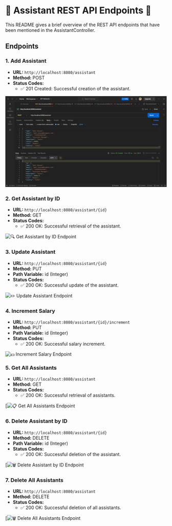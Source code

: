 # 🤖 Assistant REST API Endpoints 🚀

This README gives a brief overview of the REST API endpoints that have been mentioned in the AssistantController.

## Endpoints

### 1. Add Assistant
- **URL:** `http://localhost:8080/assistant`
- **Method:** POST
- **Status Codes:** 
    - ✅ 201 Created: Successful creation of the assistant.

![👋 Add Assistant Endpoint](https://github.com/tanvipednekar/AssistantManagement/blob/master/PostmanScreenShots/Screenshot%202024-05-09%20174729.png?raw=true)

### 2. Get Assistant by ID
- **URL:** `http://localhost:8080/assistant/{id}`
- **Method:** GET
- **Status Codes:** 
    - ✅ 200 OK: Successful retrieval of the assistant.

![🔍 Get Assistant by ID Endpoint](https://private-user-images.githubusercontent.com/140900337/329245745-0d3ec52e-97a4-4f23-a88f-17b74dc06ce2.png?jwt=eyJhbGciOiJIUzI1NiIsInR5cCI6IkpXVCJ9.eyJpc3MiOiJnaXRodWIuY29tIiwiYXVkIjoicmF3LmdpdGh1YnVzZXJjb250ZW50LmNvbSIsImtleSI6ImtleTUiLCJleHAiOjE3MTUyNTgzNDIsIm5iZiI6MTcxNTI1ODA0MiwicGF0aCI6Ii8xNDA5MDAzMzcvMzI5MjQ1NzQ1LTBkM2VjNTJlLTk3YTQtNGYyMy1hODhmLTE3Yjc0ZGMwNmNlMi5wbmc_WC1BbXotQWxnb3JpdGhtPUFXUzQtSE1BQy1TSEEyNTYmWC1BbXotQ3JlZGVudGlhbD1BS0lBVkNPRFlMU0E1M1BRSzRaQSUyRjIwMjQwNTA5JTJGdXMtZWFzdC0xJTJGczMlMkZhd3M0X3JlcXVlc3QmWC1BbXotRGF0ZT0yMDI0MDUwOVQxMjM0MDJaJlgtQW16LUV4cGlyZXM9MzAwJlgtQW16LVNpZ25hdHVyZT00ZDM5MzRiNGU1OGJiM2NlYzcxOWE4MDlhZDY3MmYwYTExZWI2YzY3MDQ0N2YyODhiNjAyMzA3ZWFmZjhmMDM5JlgtQW16LVNpZ25lZEhlYWRlcnM9aG9zdCZhY3Rvcl9pZD0wJmtleV9pZD0wJnJlcG9faWQ9MCJ9.YqSWJ2kdQhNbjvkzoKQituH_Di1dzU4xeFtDQvBdHl0)

### 3. Update Assistant
- **URL:** `http://localhost:8080/assistant/{id}`
- **Method:** PUT
- **Path Variable:** id (Integer)
- **Status Codes:** 
    - ✅ 200 OK: Successful update of the assistant.

![✏️ Update Assistant Endpoint](https://private-user-images.githubusercontent.com/140900337/329245718-c49d996e-c136-4dfd-817b-3e598de5619c.png?jwt=eyJhbGciOiJIUzI1NiIsInR5cCI6IkpXVCJ9.eyJpc3MiOiJnaXRodWIuY29tIiwiYXVkIjoicmF3LmdpdGh1YnVzZXJjb250ZW50LmNvbSIsImtleSI6ImtleTUiLCJleHAiOjE3MTUyNTgzNDIsIm5iZiI6MTcxNTI1ODA0MiwicGF0aCI6Ii8xNDA5MDAzMzcvMzI5MjQ1NzE4LWM0OWQ5OTZlLWMxMzYtNGRmZC04MTdiLTNlNTk4ZGU1NjE5Yy5wbmc_WC1BbXotQWxnb3JpdGhtPUFXUzQtSE1BQy1TSEEyNTYmWC1BbXotQ3JlZGVudGlhbD1BS0lBVkNPRFlMU0E1M1BRSzRaQSUyRjIwMjQwNTA5JTJGdXMtZWFzdC0xJTJGczMlMkZhd3M0X3JlcXVlc3QmWC1BbXotRGF0ZT0yMDI0MDUwOVQxMjM0MDJaJlgtQW16LUV4cGlyZXM9MzAwJlgtQW16LVNpZ25hdHVyZT0xZTFmNmEwNTNjYTFhN2Y0MjMwYTJhZTUxMzU0Y2E3NTBjZWZlM2ZkNjI1YzBmODBlNjI5ZThjYmM1NGQ0MGQ2JlgtQW16LVNpZ25lZEhlYWRlcnM9aG9zdCZhY3Rvcl9pZD0wJmtleV9pZD0wJnJlcG9faWQ9MCJ9.wZEHOgeeKQg4MXd6i979D4Ygm5k-AQ-aSBWWUBsx3Rc)

### 4. Increment Salary
- **URL:** `http://localhost:8080/assistant/{id}/increment`
- **Method:** PUT
- **Path Variable:** id (Integer)
- **Status Codes:** 
    - ✅ 200 OK: Successful salary increment.

![💵 Increment Salary Endpoint](https://private-user-images.githubusercontent.com/140900337/329245766-08c7153d-eda4-4b13-b584-3476e3ff528b.png?jwt=eyJhbGciOiJIUzI1NiIsInR5cCI6IkpXVCJ9.eyJpc3MiOiJnaXRodWIuY29tIiwiYXVkIjoicmF3LmdpdGh1YnVzZXJjb250ZW50LmNvbSIsImtleSI6ImtleTUiLCJleHAiOjE3MTUyNTgzNDIsIm5iZiI6MTcxNTI1ODA0MiwicGF0aCI6Ii8xNDA5MDAzMzcvMzI5MjQ1NzY2LTA4YzcxNTNkLWVkYTQtNGIxMy1iNTg0LTM0NzZlM2ZmNTI4Yi5wbmc_WC1BbXotQWxnb3JpdGhtPUFXUzQtSE1BQy1TSEEyNTYmWC1BbXotQ3JlZGVudGlhbD1BS0lBVkNPRFlMU0E1M1BRSzRaQSUyRjIwMjQwNTA5JTJGdXMtZWFzdC0xJTJGczMlMkZhd3M0X3JlcXVlc3QmWC1BbXotRGF0ZT0yMDI0MDUwOVQxMjM0MDJaJlgtQW16LUV4cGlyZXM9MzAwJlgtQW16LVNpZ25hdHVyZT01MDhiM2I2ZDg4NTNmNWE0YjJiNjhlYmQ1YjhhNTk4YzI1OTVmMDFjOTI5MGU1ODMzNjliMzNiN2YyMzQ1ODQ0JlgtQW16LVNpZ25lZEhlYWRlcnM9aG9zdCZhY3Rvcl9pZD0wJmtleV9pZD0wJnJlcG9faWQ9MCJ9.kZNOhfnQ8pauoWSQarTUrLgZHdRiujLJTGjNJtRPXbc)

### 5. Get All Assistants
- **URL:** `http://localhost:8080/assistant`
- **Method:** GET
- **Status Codes:** 
    - ✅ 200 OK: Successful retrieval of assistants.

[![📋 Get All Assistants Endpoint](https://private-user-images.githubusercontent.com/140900337/329245735-30c9462d-55c6-4d99-b948-b06f4bdf16d1.png?jwt=eyJhbGciOiJIUzI1NiIsInR5cCI6IkpXVCJ9.eyJpc3MiOiJnaXRodWIuY29tIiwiYXVkIjoicmF3LmdpdGh1YnVzZXJjb250ZW50LmNvbSIsImtleSI6ImtleTUiLCJleHAiOjE3MTUyNTgzNDIsIm5iZiI6MTcxNTI1ODA0MiwicGF0aCI6Ii8xNDA5MDAzMzcvMzI5MjQ1NzM1LTMwYzk0NjJkLTU1YzYtNGQ5OS1iOTQ4LWIwNmY0YmRmMTZkMS5wbmc_WC1BbXotQWxnb3JpdGhtPUFXUzQtSE1BQy1TSEEyNTYmWC1BbXotQ3JlZGVudGlhbD1BS0lBVkNPRFlMU0E1M1BRSzRaQSUyRjIwMjQwNTA5JTJGdXMtZWFzdC0xJTJGczMlMkZhd3M0X3JlcXVlc3QmWC1BbXotRGF0ZT0yMDI0MDUwOVQxMjM0MDJaJlgtQW16LUV4cGlyZXM9MzAwJlgtQW16LVNpZ25hdHVyZT0yNjkyYzZhOTNkNjgxYTM1NDQ0MmY2OTNjZjA1MzQ1ZWYxNDBmOGYyMjRhOTE1ZTE4ZGU1NWZhMzgzZWQ3NThhJlgtQW16LVNpZ25lZEhlYWRlcnM9aG9zdCZhY3Rvcl9pZD0wJmtleV9pZD0wJnJlcG9faWQ9MCJ9.vCSIpMGe1Hmd65wdWlJqH2w7-JN28SN6F9dZopCoMk4)

### 6. Delete Assistant by ID
- **URL:** `http://localhost:8080/assistant/{id}`
- **Method:** DELETE
- **Path Variable:** id (Integer)
- **Status Codes:** 
    - ✅ 200 OK: Successful deletion of the assistant.

[![🗑️ Delete Assistant by ID Endpoint](https://private-user-images.githubusercontent.com/140900337/329245761-642aa8b9-ec98-4f09-b54d-dff408ba6c2f.png?jwt=eyJhbGciOiJIUzI1NiIsInR5cCI6IkpXVCJ9.eyJpc3MiOiJnaXRodWIuY29tIiwiYXVkIjoicmF3LmdpdGh1YnVzZXJjb250ZW50LmNvbSIsImtleSI6ImtleTUiLCJleHAiOjE3MTUyNTgzNDIsIm5iZiI6MTcxNTI1ODA0MiwicGF0aCI6Ii8xNDA5MDAzMzcvMzI5MjQ1NzYxLTY0MmFhOGI5LWVjOTgtNGYwOS1iNTRkLWRmZjQwOGJhNmMyZi5wbmc_WC1BbXotQWxnb3JpdGhtPUFXUzQtSE1BQy1TSEEyNTYmWC1BbXotQ3JlZGVudGlhbD1BS0lBVkNPRFlMU0E1M1BRSzRaQSUyRjIwMjQwNTA5JTJGdXMtZWFzdC0xJTJGczMlMkZhd3M0X3JlcXVlc3QmWC1BbXotRGF0ZT0yMDI0MDUwOVQxMjM0MDJaJlgtQW16LUV4cGlyZXM9MzAwJlgtQW16LVNpZ25hdHVyZT00MDMyMzhiZTRmOWZjYzE1MDllM2E5ZTk0ZDRlMmEzNzM4OTk3MGZjZjM5MzVlOTkxYzY3MTM1YzlmNDcxN2E4JlgtQW16LVNpZ25lZEhlYWRlcnM9aG9zdCZhY3Rvcl9pZD0wJmtleV9pZD0wJnJlcG9faWQ9MCJ9.n0Dw7IRaE4oWTGezeEL8X_egpKo7yXyKJzVlO97WHKk)

### 7. Delete All Assistants
- **URL:** `http://localhost:8080/assistant`
- **Method:** DELETE
- **Status Codes:** 
    - ✅ 200 OK: Successful deletion of all assistants.

[![🗑️ Delete All Assistants Endpoint](https://private-user-images.githubusercontent.com/140900337/329245755-902c90b8-c913-4548-a666-9f1b0b9ab928.png?jwt=eyJhbGciOiJIUzI1NiIsInR5cCI6IkpXVCJ9.eyJpc3MiOiJnaXRodWIuY29tIiwiYXVkIjoicmF3LmdpdGh1YnVzZXJjb250ZW50LmNvbSIsImtleSI6ImtleTUiLCJleHAiOjE3MTUyNTgzNDIsIm5iZiI6MTcxNTI1ODA0MiwicGF0aCI6Ii8xNDA5MDAzMzcvMzI5MjQ1NzU1LTkwMmM5MGI4LWM5MTMtNDU0OC1hNjY2LTlmMWIwYjlhYjkyOC5wbmc_WC1BbXotQWxnb3JpdGhtPUFXUzQtSE1BQy1TSEEyNTYmWC1BbXotQ3JlZGVudGlhbD1BS0lBVkNPRFlMU0E1M1BRSzRaQSUyRjIwMjQwNTA5JTJGdXMtZWFzdC0xJTJGczMlMkZhd3M0X3JlcXVlc3QmWC1BbXotRGF0ZT0yMDI0MDUwOVQxMjM0MDJaJlgtQW16LUV4cGlyZXM9MzAwJlgtQW16LVNpZ25hdHVyZT0yMWZkZTJlNTRjMmFkMzQ4YWQxMzU2ZDA0MTUyOWM1NzE3Y2JmNzY3NTBkOWJiMTk3NDMwMzA4OGZhMTcwMzZmJlgtQW16LVNpZ25lZEhlYWRlcnM9aG9zdCZhY3Rvcl9pZD0wJmtleV9pZD0wJnJlcG9faWQ9MCJ9.bh5kBhrptsUkR8OTSLcKpcHvFwhm_OSeudWCuDiJoRQ)
